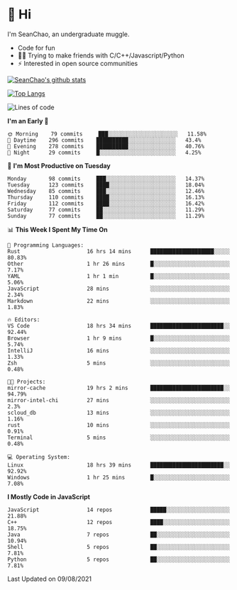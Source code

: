 # 👋 Hi
I'm SeanChao, an undergraduate muggle.

- Code for fun
- 👨‍💻 Trying to make friends with C/C++/Javascript/Python
- ⚡ Interested in open source communities

[![SeanChao's github stats](https://i-github-readme-stats.vercel.app/api?username=seanchao&show_icons=true)](https://github.com/anuraghazra/github-readme-stats)

[![Top Langs](https://i-github-readme-stats.vercel.app/api/top-langs/?username=seanchao&layout=compact)](https://github.com/anuraghazra/github-readme-stats)

<!--START_SECTION:waka-->
![Lines of code](https://img.shields.io/badge/From%20Hello%20World%20I%27ve%20Written-1.6%20million%20lines%20of%20code-blue)

**I'm an Early 🐤** 

```text
🌞 Morning    79 commits     ███░░░░░░░░░░░░░░░░░░░░░░   11.58% 
🌆 Daytime    296 commits    ██████████░░░░░░░░░░░░░░░   43.4% 
🌃 Evening    278 commits    ██████████░░░░░░░░░░░░░░░   40.76% 
🌙 Night      29 commits     █░░░░░░░░░░░░░░░░░░░░░░░░   4.25%

```
📅 **I'm Most Productive on Tuesday** 

```text
Monday       98 commits     ███░░░░░░░░░░░░░░░░░░░░░░   14.37% 
Tuesday      123 commits    ████░░░░░░░░░░░░░░░░░░░░░   18.04% 
Wednesday    85 commits     ███░░░░░░░░░░░░░░░░░░░░░░   12.46% 
Thursday     110 commits    ████░░░░░░░░░░░░░░░░░░░░░   16.13% 
Friday       112 commits    ████░░░░░░░░░░░░░░░░░░░░░   16.42% 
Saturday     77 commits     ██░░░░░░░░░░░░░░░░░░░░░░░   11.29% 
Sunday       77 commits     ██░░░░░░░░░░░░░░░░░░░░░░░   11.29%

```


📊 **This Week I Spent My Time On** 

```text
💬 Programming Languages: 
Rust                     16 hrs 14 mins      ████████████████████░░░░░   80.83% 
Other                    1 hr 26 mins        █░░░░░░░░░░░░░░░░░░░░░░░░   7.17% 
YAML                     1 hr 1 min          █░░░░░░░░░░░░░░░░░░░░░░░░   5.06% 
JavaScript               28 mins             ░░░░░░░░░░░░░░░░░░░░░░░░░   2.34% 
Markdown                 22 mins             ░░░░░░░░░░░░░░░░░░░░░░░░░   1.83%

🔥 Editors: 
VS Code                  18 hrs 34 mins      ███████████████████████░░   92.44% 
Browser                  1 hr 9 mins         █░░░░░░░░░░░░░░░░░░░░░░░░   5.74% 
IntelliJ                 16 mins             ░░░░░░░░░░░░░░░░░░░░░░░░░   1.33% 
Zsh                      5 mins              ░░░░░░░░░░░░░░░░░░░░░░░░░   0.48%

🐱‍💻 Projects: 
mirror-cache             19 hrs 2 mins       ███████████████████████░░   94.79% 
mirror-intel-chi         27 mins             ░░░░░░░░░░░░░░░░░░░░░░░░░   2.3% 
scloud_db                13 mins             ░░░░░░░░░░░░░░░░░░░░░░░░░   1.16% 
rust                     10 mins             ░░░░░░░░░░░░░░░░░░░░░░░░░   0.91% 
Terminal                 5 mins              ░░░░░░░░░░░░░░░░░░░░░░░░░   0.48%

💻 Operating System: 
Linux                    18 hrs 39 mins      ███████████████████████░░   92.92% 
Windows                  1 hr 25 mins        █░░░░░░░░░░░░░░░░░░░░░░░░   7.08%

```

**I Mostly Code in JavaScript** 

```text
JavaScript               14 repos            █████░░░░░░░░░░░░░░░░░░░░   21.88% 
C++                      12 repos            ████░░░░░░░░░░░░░░░░░░░░░   18.75% 
Java                     7 repos             ██░░░░░░░░░░░░░░░░░░░░░░░   10.94% 
Shell                    5 repos             ██░░░░░░░░░░░░░░░░░░░░░░░   7.81% 
Python                   5 repos             ██░░░░░░░░░░░░░░░░░░░░░░░   7.81%

```



 Last Updated on 09/08/2021
<!--END_SECTION:waka-->
